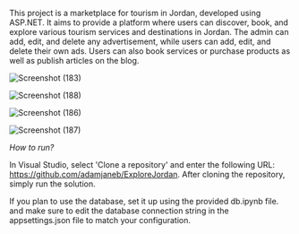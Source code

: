 This project is a marketplace for tourism in Jordan, developed using ASP.NET. It aims to provide a platform where users can discover, book, and explore various tourism services and destinations in Jordan. The admin can add, edit, and delete any advertisement, while users can add, edit, and delete their own ads. Users can also book services or purchase products as 
well as publish articles on the blog.

![Screenshot (183)](https://github.com/adamjaneb/ExploreJordan/assets/149564825/55c0aa43-a425-426b-84fc-6392331d7dfe)

![Screenshot (188)](https://github.com/adamjaneb/ExploreJordan/assets/149564825/72f55b30-9350-4c17-a476-71d27a9244b2)

![Screenshot (186)](https://github.com/adamjaneb/ExploreJordan/assets/149564825/5fcbdede-20a2-49e8-80ad-2918761396d2)

![Screenshot (187)](https://github.com/adamjaneb/ExploreJordan/assets/149564825/3abdd935-0ba5-4dce-8007-5e1aab7fde47)

*How to run?*

In Visual Studio, select 'Clone a repository' and enter the following URL: https://github.com/adamjaneb/ExploreJordan. After cloning the repository, simply run the solution.

If you plan to use the database, set it up using the provided db.ipynb file. and make sure to edit the database connection string in the appsettings.json file to match your configuration.
